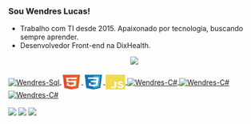 ### Sou Wendres Lucas!

 - Trabalho com TI desde 2015. Apaixonado por tecnologia, buscando sempre aprender.
 - Desenvolvedor Front-end na DixHealth.
 
<div align="center">
    <a href="https://github.com/wendreslucas">
<!--     <img height="150em" src="https://github-readme-stats.vercel.app/api?username=wendreslucas&show_icons=true&theme=dark&include_all_commits=true&count_private=true"/> -->
    <img height="150em" src="https://github-readme-stats.vercel.app/api/top-langs/?username=wendreslucas&layout=compact&langs_count=7&theme=dark"/>
  </div>
    <div style="display: inline_block"><br>
    <img align="center" alt="Wendres-Sql" height="30" width="40" src="https://cdn.jsdelivr.net/gh/devicons/devicon/icons/mysql/mysql-plain-wordmark.svg">
    <img align="center" alt="Wendres-HTML" height="30" width="40" src="https://raw.githubusercontent.com/devicons/devicon/master/icons/html5/html5-original.svg">
    <img align="center" alt="Wendres-CSS" height="30" width="40" src="https://raw.githubusercontent.com/devicons/devicon/master/icons/css3/css3-original.svg">
    <img align="center" alt="Wendres-Js" height="30" width="40" src="https://raw.githubusercontent.com/devicons/devicon/master/icons/javascript/javascript-plain.svg">
      <img align="center" alt="Wendres-C#" height="30" width="40" src="https://cdn.jsdelivr.net/gh/devicons/devicon/icons/react/react-original-wordmark.svg">
     <img align="center" alt="Wendres-C#" height="30" width="40" src="https://cdn.jsdelivr.net/gh/devicons/devicon/icons/typescript/typescript-original.svg">
     <img align="center" alt="Wendres-C#" height="30" width="40" src="https://cdn.jsdelivr.net/gh/devicons/devicon/icons/nextjs/nextjs-original.svg" />
      </div><br>
       
  <div> 
    <a href="https://instagram.com/wendres_lucas" target="_blank"><img src="https://img.shields.io/badge/-Instagram-%23E4405F?style=for-the-badge&logo=instagram&logoColor=white" target="_blank"></a>
    <a href = "mailto:wendreslucas@gmail.com"><img src="https://img.shields.io/badge/-Gmail-%23333?style=for-the-badge&logo=gmail&logoColor=white" target="_blank"></a>
    <a href="https://www.linkedin.com/in/wendres-lucas-b55951160/" target="_blank"><img src="https://img.shields.io/badge/-LinkedIn-%230077B5?style=for-the-badge&logo=linkedin&logoColor=white" target="_blank"></a>    
  
   </div>
